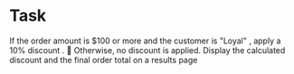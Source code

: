 # Task
If the order amount is $100 or more and the customer is "Loyal" , apply a 10% discount .  Otherwise, no discount is applied. Display the calculated discount and the final order total on a results page

